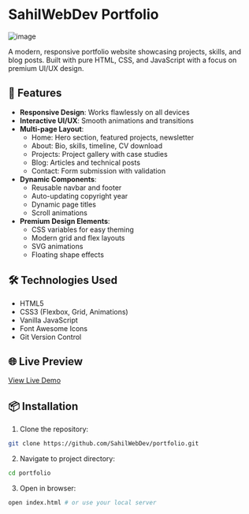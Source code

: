 # SahilWebDev Portfolio

![image](https://github.com/user-attachments/assets/c1555779-0f75-4fa9-976a-3dc6bb042820)


A modern, responsive portfolio website showcasing projects, skills, and blog posts. Built with pure HTML, CSS, and JavaScript with a focus on premium UI/UX design.

## 🚀 Features

- **Responsive Design**: Works flawlessly on all devices
- **Interactive UI/UX**: Smooth animations and transitions
- **Multi-page Layout**:
  - Home: Hero section, featured projects, newsletter
  - About: Bio, skills, timeline, CV download
  - Projects: Project gallery with case studies
  - Blog: Articles and technical posts
  - Contact: Form submission with validation
- **Dynamic Components**:
  - Reusable navbar and footer
  - Auto-updating copyright year
  - Dynamic page titles
  - Scroll animations
- **Premium Design Elements**:
  - CSS variables for easy theming
  - Modern grid and flex layouts
  - SVG animations
  - Floating shape effects

## 🛠 Technologies Used

- HTML5
- CSS3 (Flexbox, Grid, Animations)
- Vanilla JavaScript
- Font Awesome Icons
- Git Version Control

## 🌐 Live Preview
[View Live Demo](https://sahilwebdev.vercel.app/)

## 📦 Installation

1. Clone the repository:
```bash
git clone https://github.com/SahilWebDev/portfolio.git
```

2. Navigate to project directory:
```bash
cd portfolio
```

3. Open in browser:
```bash
open index.html # or use your local server
```
